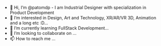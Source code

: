 - 👋 Hi, I’m @patomdp - I am Industrial Designer with specialization in Product Development
- 👀 I’m interested in Design, Art and Technology, XR/AR/VR 3D, Animation and a long etc :D...
- 🌱 I’m currently learning FullStack Development...
- 💞️ I’m looking to collaborate on ...
- 📫 How to reach me ...

<!---
patomdp/patomdp is a ✨ special ✨ repository because its `README.md` (this file) appears on your GitHub profile.
You can click the Preview link to take a look at your changes.
--->

